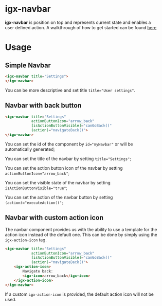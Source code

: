 # igx-navbar

**igx-navbar** is position on top and represents current state and enables a user defined action.
A walkthrough of how to get started can be found [here](https://www.infragistics.com/products/ignite-ui-angular/angular/components/navbar)

# Usage

## Simple Navbar

```html
<igx-navbar title="Settings">
</igx-navbar>
```

You can be more descriptive and set title `title="User settings"`.


## Navbar with back button

```html
<igx-navbar title="Settings"
            actionButtonIcon="arrow_back"
            [isActionButtonVisible]="canGoBack()"
            (action)="navigateBack()">
</igx-navbar>
```

You can set the id of the component by `id="myNavbar"` or will be automatically generated;

You can set the title of the navbar by setting `title="Settings"`;

You can set the action button icon of the navbar by setting `actionButtonIcon="arrow_back"`;

You can set the visible state of the navbar by setting `isActionButtonVisible="true"`;

You can set the action of the navbar button by setting `(action)="executeAction()"`;

## Navbar with custom action icon

The navbar component provides us with the ability to use a template for the action icon instead of the default one. This can be done by simply using the `igx-action-icon` tag.

```html
<igx-navbar title="Settings"
            actionButtonIcon="arrow_back"
            [isActionButtonVisible]="canGoBack()"
            (action)="navigateBack()">
    <igx-action-icon>
        Navigate back:
        <igx-icon>arrow_back</igx-icon>
    </igx-action-icon>
</igx-navbar>
```

If a custom `igx-action-icon` is provided, the default action icon will not be used.
